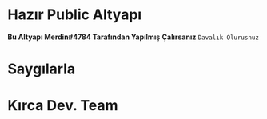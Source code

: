 # Hazır Public Altyapı

**Bu Altyapı Merdin#4784 Tarafından Yapılmış**
**Çalırsanız** `Davalık Olurusnuz`

# Saygılarla
# Kırca Dev. Team